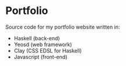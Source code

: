 # Portfolio

Source code for my portfolio website written in:

* Haskell (back-end)
* Yeosd (web framework)
* Clay (CSS EDSL for Haskell)
* Javascript (front-end)
